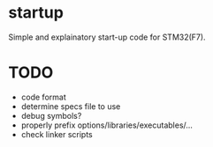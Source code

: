 # startup

Simple and explainatory start-up code for STM32(F7).

# TODO

* code format
* determine specs file to use
* debug symbols?
* properly prefix options/libraries/executables/...
* check linker scripts
